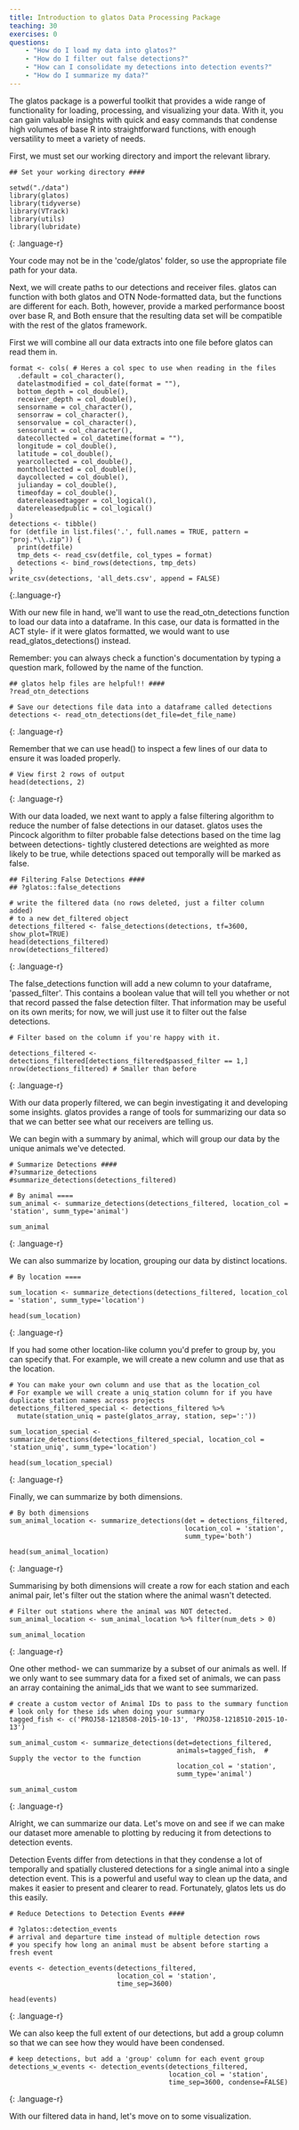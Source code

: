```yaml
---
title: Introduction to glatos Data Processing Package
teaching: 30
exercises: 0
questions:
    - "How do I load my data into glatos?"
    - "How do I filter out false detections?"
    - "How can I consolidate my detections into detection events?"
    - "How do I summarize my data?"
---
```


The glatos package is a powerful toolkit that provides a wide range of functionality for loading,
processing, and visualizing your data. With it, you can gain valuable insights
with quick and easy commands that condense high volumes of base R into straightforward
functions, with enough versatility to meet a variety of needs.

First, we must set our working directory and import the relevant library.

~~~
## Set your working directory ####

setwd("./data")
library(glatos)
library(tidyverse)
library(VTrack)
library(utils)
library(lubridate)
~~~
{: .language-r}

Your code may not be in the 'code/glatos' folder, so use the appropriate file path for
your data.


Next, we will create paths to our detections and receiver files. glatos can
function with both glatos and OTN Node-formatted data, but the functions are different
for each. Both, however, provide a marked performance boost over base R, and Both
ensure that the resulting data set will be compatible with the rest of the glatos
framework.

First we will combine all our data extracts into one file before glatos can read them in.

~~~
format <- cols( # Heres a col spec to use when reading in the files
  .default = col_character(),
  datelastmodified = col_date(format = ""),
  bottom_depth = col_double(),
  receiver_depth = col_double(),
  sensorname = col_character(),
  sensorraw = col_character(),
  sensorvalue = col_character(),
  sensorunit = col_character(),
  datecollected = col_datetime(format = ""),
  longitude = col_double(),
  latitude = col_double(),
  yearcollected = col_double(),
  monthcollected = col_double(),
  daycollected = col_double(),
  julianday = col_double(),
  timeofday = col_double(),
  datereleasedtagger = col_logical(),
  datereleasedpublic = col_logical()
)
detections <- tibble()
for (detfile in list.files('.', full.names = TRUE, pattern = "proj.*\\.zip")) {
  print(detfile)
  tmp_dets <- read_csv(detfile, col_types = format)
  detections <- bind_rows(detections, tmp_dets)
}
write_csv(detections, 'all_dets.csv', append = FALSE)
~~~
{:.language-r}


With our new file in hand, we'll want to use the read_otn_detections function
to load our data into a dataframe. In this case, our data is formatted in the ACT
style- if it were glatos formatted, we would want to use read_glatos_detections()
instead.

Remember: you can always check a function's documentation by typing a question
mark, followed by the name of the function.
~~~
## glatos help files are helpful!! ####
?read_otn_detections

# Save our detections file data into a dataframe called detections
detections <- read_otn_detections(det_file=det_file_name)
~~~
{: .language-r}


Remember that we can use head() to inspect a few lines of our data to ensure it was loaded properly.

~~~
# View first 2 rows of output
head(detections, 2)
~~~
{: .language-r}

With our data loaded, we next want to apply a false filtering algorithm to reduce
the number of false detections in our dataset. glatos uses the Pincock algorithm
to filter probable false detections based on the time lag between detections- tightly
clustered detections are weighted as more likely to be true, while detections spaced
out temporally will be marked as false.

~~~
## Filtering False Detections ####
## ?glatos::false_detections

# write the filtered data (no rows deleted, just a filter column added)
# to a new det_filtered object
detections_filtered <- false_detections(detections, tf=3600, show_plot=TRUE)
head(detections_filtered)
nrow(detections_filtered)
~~~
{: .language-r}

The false_detections function will add a new column to your dataframe, 'passed_filter'.
This contains a boolean value that will tell you whether or not that record passed the
false detection filter. That information may be useful on its own merits; for now,
we will just use it to filter out the false detections.

~~~
# Filter based on the column if you're happy with it.

detections_filtered <- detections_filtered[detections_filtered$passed_filter == 1,]
nrow(detections_filtered) # Smaller than before
~~~
{: .language-r}

With our data properly filtered, we can begin investigating it and developing some
insights. glatos provides a range of tools for summarizing our data so that we can
better see what our receivers are telling us.

We can begin with a summary by animal, which will group our data by the unique animals we've
detected.

~~~
# Summarize Detections ####
#?summarize_detections
#summarize_detections(detections_filtered)

# By animal ====
sum_animal <- summarize_detections(detections_filtered, location_col = 'station', summ_type='animal')

sum_animal
~~~
{: .language-r}

We can also summarize by location, grouping our data by distinct locations.

~~~
# By location ====

sum_location <- summarize_detections(detections_filtered, location_col = 'station', summ_type='location')

head(sum_location)
~~~
{: .language-r}

If you had some other location-like column you'd prefer to group by, you can specify that. For example, we will create a new column and use that as the location.

~~~
# You can make your own column and use that as the location_col
# For example we will create a uniq_station column for if you have duplicate station names across projects
detections_filtered_special <- detections_filtered %>% 
  mutate(station_uniq = paste(glatos_array, station, sep=':'))

sum_location_special <- summarize_detections(detections_filtered_special, location_col = 'station_uniq', summ_type='location')

head(sum_location_special)
~~~
{: .language-r}

Finally, we can summarize by both dimensions.
~~~
# By both dimensions
sum_animal_location <- summarize_detections(det = detections_filtered,
                                            location_col = 'station',
                                            summ_type='both')

head(sum_animal_location)
~~~
{: .language-r}

Summarising by both dimensions will create a row for each station and each animal pair, let's filter out the station where the animal wasn't detected.
~~~
# Filter out stations where the animal was NOT detected.
sum_animal_location <- sum_animal_location %>% filter(num_dets > 0)

sum_animal_location
~~~
{: .language-r}

One other method- we can summarize by a subset of our animals as well. If we only want
to see summary data for a fixed set of animals, we can pass an array containing the animal_ids
that we want to see summarized.

~~~
# create a custom vector of Animal IDs to pass to the summary function
# look only for these ids when doing your summary
tagged_fish <- c('PROJ58-1218508-2015-10-13', 'PROJ58-1218510-2015-10-13')

sum_animal_custom <- summarize_detections(det=detections_filtered,
                                          animals=tagged_fish,  # Supply the vector to the function
                                          location_col = 'station',
                                          summ_type='animal')

sum_animal_custom
~~~
{: .language-r}

Alright, we can summarize our data. Let's move on and see if we can make our dataset
more amenable to plotting by reducing it from detections to detection events.

Detection Events differ from detections in that they condense a lot of temporally and
spatially clustered detections for a single animal into a single detection event. This is
a powerful and useful way to clean up the data, and makes it easier to present and
clearer to read. Fortunately, glatos lets us do this easily.

~~~
# Reduce Detections to Detection Events ####

# ?glatos::detection_events
# arrival and departure time instead of multiple detection rows
# you specify how long an animal must be absent before starting a fresh event

events <- detection_events(detections_filtered,
                           location_col = 'station', 
                           time_sep=3600)

head(events)
~~~
{: .language-r}

We can also keep the full extent of our detections, but add a group column so that we can see how they
would have been condensed.

~~~
# keep detections, but add a 'group' column for each event group
detections_w_events <- detection_events(detections_filtered,
                                        location_col = 'station',
                                        time_sep=3600, condense=FALSE)
~~~
{: .language-r}

With our filtered data in hand, let's move on to some visualization.
